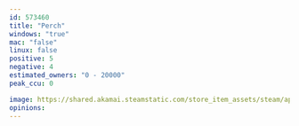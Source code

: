 ```yaml
---
id: 573460
title: "Perch"
windows: "true"
mac: "false"
linux: false
positive: 5
negative: 4
estimated_owners: "0 - 20000"
peak_ccu: 0

image: https://shared.akamai.steamstatic.com/store_item_assets/steam/apps/573460/header.jpg?t=1509753154
opinions:
---
```

